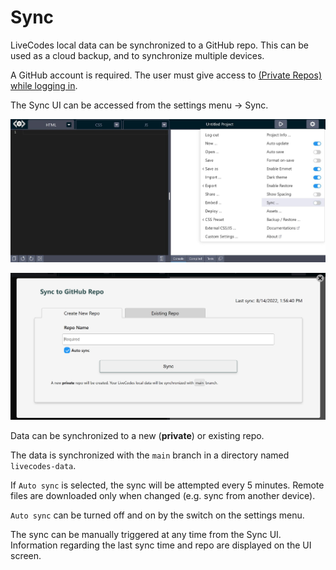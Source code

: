 # Sync

LiveCodes local data can be synchronized to a GitHub repo. This can be used as a cloud backup, and to synchronize multiple devices.

A GitHub account is required. The user must give access to [(Private Repos) while logging in](./github-integration.md).

The Sync UI can be accessed from the settings menu → Sync.

![LiveCodes Sync](../../static/img/screenshots/sync-menu.jpg)

![LiveCodes Sync](../../static/img/screenshots/sync.png)

Data can be synchronized to a new (**private**) or existing repo.

The data is synchronized with the `main` branch in a directory named `livecodes-data`.

If `Auto sync` is selected, the sync will be attempted every 5 minutes. Remote files are downloaded only when changed (e.g. sync from another device).

`Auto sync` can be turned off and on by the switch on the settings menu.

The sync can be manually triggered at any time from the Sync UI. Information regarding the last sync time and repo are displayed on the UI screen.
